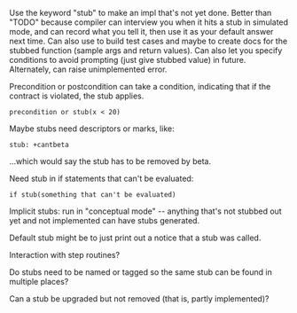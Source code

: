 Use the keyword "stub" to make an impl that's not yet done. Better than
 "TODO" because compiler can interview you when
it hits a stub in simulated mode, and can record what you
tell it, then use it as your default answer next time. Can also use to
build test cases and maybe to create docs for the stubbed function
(sample args and return values). Can
also let you specify conditions to avoid prompting (just give stubbed
value) in future. Alternately, can raise unimplemented error.

Precondition or postcondition can take a condition, indicating that if
the contract is violated, the stub applies.

```precondition or stub(x < 20)```

Maybe stubs need descriptors or marks, like:

```stub: +cantbeta```

...which would say the stub has to be removed by beta.

Need stub in if statements that can't be evaluated:

```if stub(something that can't be evaluated)```


Implicit stubs: run in "conceptual mode" -- anything that's not stubbed
out yet and not implemented can have stubs generated.

Default stub might be to just print out a notice that a stub was called.

Interaction with step routines?

Do stubs need to be named or tagged so the same stub can be found in
multiple places?

Can a stub be upgraded but not removed (that is, partly implemented)?